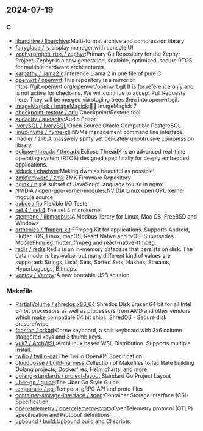 ## 2024-07-19

### C

* [libarchive / libarchive](https://github.com/libarchive/libarchive):Multi-format archive and compression library
* [fairyglade / ly](https://github.com/fairyglade/ly):display manager with console UI
* [zephyrproject-rtos / zephyr](https://github.com/zephyrproject-rtos/zephyr):Primary Git Repository for the Zephyr Project. Zephyr is a new generation, scalable, optimized, secure RTOS for multiple hardware architectures.
* [karpathy / llama2.c](https://github.com/karpathy/llama2.c):Inference Llama 2 in one file of pure C
* [openwrt / openwrt](https://github.com/openwrt/openwrt):This repository is a mirror of https://git.openwrt.org/openwrt/openwrt.git It is for reference only and is not active for check-ins. We will continue to accept Pull Requests here. They will be merged via staging trees then into openwrt.git.
* [ImageMagick / ImageMagick](https://github.com/ImageMagick/ImageMagick):🧙‍♂️ ImageMagick 7
* [checkpoint-restore / criu](https://github.com/checkpoint-restore/criu):Checkpoint/Restore tool
* [audacity / audacity](https://github.com/audacity/audacity):Audio Editor
* [IvorySQL / IvorySQL](https://github.com/IvorySQL/IvorySQL):Open Source Oracle Compatible PostgreSQL.
* [linux-nvme / nvme-cli](https://github.com/linux-nvme/nvme-cli):NVMe management command line interface.
* [madler / zlib](https://github.com/madler/zlib):A massively spiffy yet delicately unobtrusive compression library.
* [eclipse-threadx / threadx](https://github.com/eclipse-threadx/threadx):Eclipse ThreadX is an advanced real-time operating system (RTOS) designed specifically for deeply embedded applications.
* [siduck / chadwm](https://github.com/siduck/chadwm):Making dwm as beautiful as possible!
* [zmkfirmware / zmk](https://github.com/zmkfirmware/zmk):ZMK Firmware Repository
* [nginx / njs](https://github.com/nginx/njs):A subset of JavaScript language to use in nginx
* [NVIDIA / open-gpu-kernel-modules](https://github.com/NVIDIA/open-gpu-kernel-modules):NVIDIA Linux open GPU kernel module source
* [axboe / fio](https://github.com/axboe/fio):Flexible I/O Tester
* [seL4 / seL4](https://github.com/seL4/seL4):The seL4 microkernel
* [stephane / libmodbus](https://github.com/stephane/libmodbus):A Modbus library for Linux, Mac OS, FreeBSD and Windows
* [arthenica / ffmpeg-kit](https://github.com/arthenica/ffmpeg-kit):FFmpeg Kit for applications. Supports Android, Flutter, iOS, Linux, macOS, React Native and tvOS. Supersedes MobileFFmpeg, flutter_ffmpeg and react-native-ffmpeg.
* [redis / redis](https://github.com/redis/redis):Redis is an in-memory database that persists on disk. The data model is key-value, but many different kind of values are supported: Strings, Lists, Sets, Sorted Sets, Hashes, Streams, HyperLogLogs, Bitmaps.
* [ventoy / Ventoy](https://github.com/ventoy/Ventoy):A new bootable USB solution.

### Makefile

* [PartialVolume / shredos.x86_64](https://github.com/PartialVolume/shredos.x86_64):Shredos Disk Eraser 64 bit for all Intel 64 bit processors as well as processors from AMD and other vendors which make compatible 64 bit chips. ShredOS - Secure disk erasure/wipe
* [foostan / crkbd](https://github.com/foostan/crkbd):Corne keyboard, a split keyboard with 3x6 column staggered keys and 3 thumb keys.
* [yuk7 / ArchWSL](https://github.com/yuk7/ArchWSL):ArchLinux based WSL Distribution. Supports multiple install.
* [twilio / twilio-oai](https://github.com/twilio/twilio-oai):The Twilio OpenAPI Specification
* [cloudposse / build-harness](https://github.com/cloudposse/build-harness):Collection of Makefiles to facilitate building Golang projects, Dockerfiles, Helm charts, and more
* [golang-standards / project-layout](https://github.com/golang-standards/project-layout):Standard Go Project Layout
* [uber-go / guide](https://github.com/uber-go/guide):The Uber Go Style Guide.
* [temporalio / api](https://github.com/temporalio/api):Temporal gRPC API and proto files
* [container-storage-interface / spec](https://github.com/container-storage-interface/spec):Container Storage Interface (CSI) Specification.
* [open-telemetry / opentelemetry-proto](https://github.com/open-telemetry/opentelemetry-proto):OpenTelemetry protocol (OTLP) specification and Protobuf definitions
* [upbound / build](https://github.com/upbound/build):Upbound build and CI scripts
